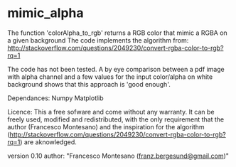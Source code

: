 mimic_alpha
===========

The function 'colorAlpha_to_rgb' returns a RGB color that mimic a RGBA on a given background
The code implements the algorithm from: http://stackoverflow.com/questions/2049230/convert-rgba-color-to-rgb?rq=1

The code has not been tested. 
A by eye comparison between a pdf image with alpha channel and 
a few values for the input color/alpha on white background shows that this approach is 'good enough'.

Dependances:
  Numpy
  Matplotlib

Licence:
  This a free sofware and come without any warranty.
  It can be freely used, modified and redistributed, 
  with the only requirement that the author (Francesco Montesano) 
  and the inspiration for the algorithm (http://stackoverflow.com/questions/2049230/convert-rgba-color-to-rgb?rq=1)
  are aknowledged.

version 0.10
author: "Francesco Montesano (franz.bergesund@gmail.com)"

